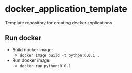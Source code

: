 # docker_application_template
Template repository for creating docker applications

## Run docker

- Build docker image:
    - `docker image build -t python:0.0.1 .`
- Run docker image:
    - `docker run python:0.0.1`